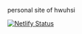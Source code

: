 personal site of hwuhsi

[![Netlify Status](https://api.netlify.com/api/v1/badges/203589d8-b3b8-4c92-8e61-e321c945559b/deploy-status)](https://app.netlify.com/sites/pensive-kalam-341cfb/deploys)